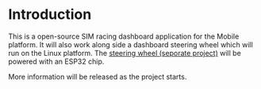 # Introduction

This is a open-source SIM racing dashboard application for the Mobile platform. It will also work along side a dashboard steering wheel which will run on the Linux platform. The [steering wheel (seporate project)](https://github.com/David-Keen/Thrustmaster-ESP) will be powered with an ESP32 chip.

More information will be released as the project starts.
